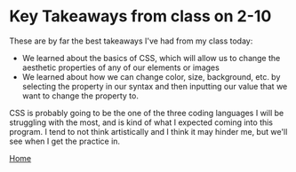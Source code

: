 # Key Takeaways from class on 2-10

These are by far the best takeaways I've had from my class today:

* We learned about the basics of CSS, which will allow us to change the aesthetic properties of any of our elements or images
* We learned about how we can change color, size, background, etc. by selecting the property in our syntax and then inputting our value that we want to change the property to.

CSS is probably going to be the one of the three coding languages I will be struggling with the most, and is kind of what I expected coming into this program. I tend to not think artistically and I think it may hinder me, but we'll see when I get the practice in.


[Home](index.md)

